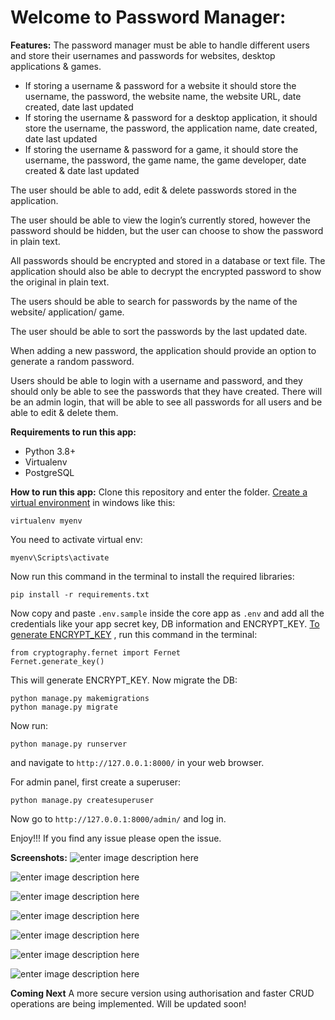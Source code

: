 # Welcome to Password Manager:
**Features:** 
The password manager must be able to handle different users and store their usernames and passwords for websites, desktop applications & games.

 - If storing a username & password for a website it should store the username, the password, the website name, the website URL, date created, date last updated
 - If storing the username & password for a desktop application, it should store the username, the password, the application name, date created, date last updated
 - If storing the username & password for a game, it should store the username, the password, the game name, the game developer, date created & date last updated

The user should be able to add, edit & delete passwords stored in the application.

The user should be able to view the login’s currently stored, however the password should be hidden, but the user can choose to show the password in plain text.

All passwords should be encrypted and stored in a database or text file. The application should also be able to decrypt the encrypted password to show the original in plain text. 

The users should be able to search for passwords by the name of the website/ application/ game.

The user should be able to sort the passwords by the last updated date.

When adding a new password, the application should provide an option to generate a random password. 

Users should be able to login with a username and password, and they should only be able to see the passwords that they have created. There will be an admin login, that will be able to see all passwords for all users and be able to edit & delete them.

**Requirements to run this app:**

 - Python 3.8+
 - Virtualenv
 - PostgreSQL

**How to run this app:**
Clone this repository and enter the folder. [Create a virtual environment](https://www.geeksforgeeks.org/creating-python-virtual-environment-windows-linux/) in windows like this:

    virtualenv myenv
You need to activate virtual env:

    myenv\Scripts\activate

Now run this command in the terminal to install the required libraries:

    pip install -r requirements.txt

Now copy and paste `.env.sample` inside the core app as `.env` and add all the credentials like your app secret key, DB information and ENCRYPT_KEY. 
[To generate  ENCRYPT_KEY](https://pythonguides.com/encrypt-and-decrypt-password-in-django/)  , run this command in the terminal:

    from cryptography.fernet import Fernet
    Fernet.generate_key()
This will generate ENCRYPT_KEY.
Now migrate the DB:

    python manage.py makemigrations
    python manage.py migrate

Now run:

    python manage.py runserver

and navigate to `http://127.0.0.1:8000/` in your web browser.

For admin panel, first create a superuser:

    python manage.py createsuperuser

Now go to `http://127.0.0.1:8000/admin/` and log in.

Enjoy!!! If you find any issue please open the issue.

**Screenshots:**
![enter image description here](https://i.ibb.co/jf7DwpS/login.png)

![enter image description here](https://i.ibb.co/RCwYrCw/signup.png)
 
![enter image description here](https://i.ibb.co/wJRH2wn/home.png)

![enter image description here](https://i.ibb.co/h2V4h43/password-6.png)

![enter image description here](https://i.ibb.co/s5n19Mr/namge.png)

![enter image description here](https://i.ibb.co/vD6TjRw/edit-password.png)

![enter image description here](https://i.ibb.co/fDRjZf9/search.png)

**Coming Next**
A more secure version using authorisation and faster CRUD operations are being implemented. Will be updated soon!

